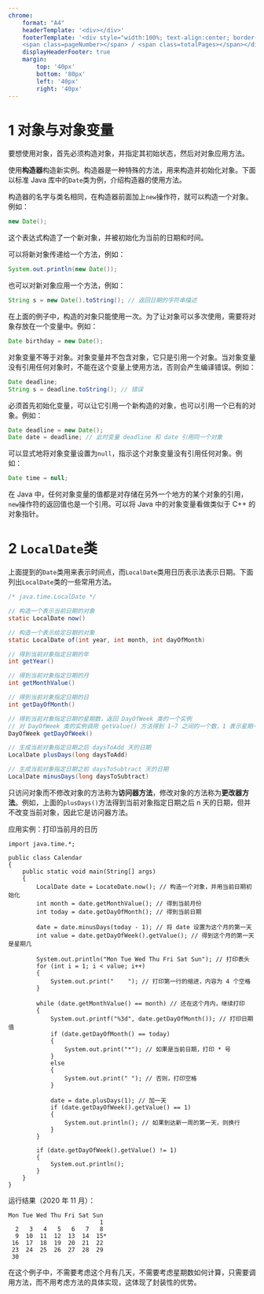 ```yaml
---
chrome:
    format: "A4"
    headerTemplate: '<div></div>'
    footerTemplate: '<div style="width:100%; text-align:center; border-top: 1pt solid #eeeeee; margin: 10px 10px 20px; font-size: 8pt;">
    <span class=pageNumber></span> / <span class=totalPages></span></div>'
    displayHeaderFooter: true
    margin:
        top: '40px'
        bottom: '80px'
        left: '40px'
        right: '40px'
---
```


# 1 对象与对象变量

要想使用对象，首先必须构造对象，并指定其初始状态，然后对对象应用方法。

使用**构造器**构造新实例。构造器是一种特殊的方法，用来构造并初始化对象。下面以标准 Java 库中的`Date`类为例，介绍构造器的使用方法。

构造器的名字与类名相同，在构造器前面加上`new`操作符，就可以构造一个对象。例如：

```java
new Date();
```

这个表达式构造了一个新对象，并被初始化为当前的日期和时间。

可以将新对象传递给一个方法，例如：

```java
System.out.println(new Date());
```

也可以对新对象应用一个方法，例如：

```java
String s = new Date().toString(); // 返回日期的字符串描述
```

在上面的例子中，构造的对象只能使用一次。为了让对象可以多次使用，需要将对象存放在一个变量中。例如：

```java
Date birthday = new Date();
```

对象变量不等于对象。对象变量并不包含对象，它只是引用一个对象。当对象变量没有引用任何对象时，不能在这个变量上使用方法，否则会产生编译错误。例如：

```java
Date deadline;
String s = deadline.toString(); // 错误
```

必须首先初始化变量，可以让它引用一个新构造的对象，也可以引用一个已有的对象。例如：

```java
Date deadline = new Date();
Date date = deadline; // 此时变量 deadline 和 date 引用同一个对象
```

可以显式地将对象变量设置为`null`，指示这个对象变量没有引用任何对象。例如：

```java
Date time = null;
```

在 Java 中，任何对象变量的值都是对存储在另外一个地方的某个对象的引用，`new`操作符的返回值也是一个引用。可以将 Java 中的对象变量看做类似于 C++ 的对象指针。

# 2 `LocalDate`类

上面提到的`Date`类用来表示时间点，而`LocalDate`类用日历表示法表示日期。下面列出`LocalDate`类的一些常用方法。

```java
/* java.time.LocalDate */

// 构造一个表示当前日期的对象
static LocalDate now()

// 构造一个表示给定日期的对象
static LocalDate of(int year, int month, int dayOfMonth)

// 得到当前对象指定日期的年
int getYear()

// 得到当前对象指定日期的月
int getMonthValue()

// 得到当前对象指定日期的日
int getDayOfMonth()

// 得到当前对象指定日期的星期数，返回 DayOfWeek 类的一个实例
// 对 DayOfWeek 类的实例调用 getValue() 方法得到 1~7 之间的一个数，1 表示星期一，7 表示星期日
DayOfWeek getDayOfWeek()

// 生成当前对象指定日期之后 daysToAdd 天的日期
LocalDate plusDays(long daysToAdd)

// 生成当前对象指定日期之前 daysToSubtract 天的日期
LocalDate minusDays(long daysToSubtract)
```

只访问对象而不修改对象的方法称为**访问器方法**，修改对象的方法称为**更改器方法**。例如，上面的`plusDays()`方法得到当前对象指定日期之后 n 天的日期，但并不改变当前对象，因此它是访问器方法。

应用实例：打印当前月的日历

```java{.line-numbers}
import java.time.*;

public class Calendar
{
    public static void main(String[] args)
    {
        LocalDate date = LocateDate.now(); // 构造一个对象，并用当前日期初始化
        int month = date.getMonthValue(); // 得到当前月份
        int today = date.getDayOfMonth(); // 得到当前日期

        date = date.minusDays(today - 1); // 将 date 设置为这个月的第一天
        int value = date.getDayOfWeek().getValue(); // 得到这个月的第一天是星期几

        System.out.println("Mon Tue Wed Thu Fri Sat Sun"); // 打印表头
        for (int i = 1; i < value; i++)
        {
            System.out.print("    "); // 打印第一行的缩进，内容为 4 个空格
        }
        
        while (date.getMonthValue() == month) // 还在这个月内，继续打印
        {
            System.out.printf("%3d", date.getDayOfMonth()); // 打印日期值
            if (date.getDayOfMonth() == today)
            {
                System.out.print("*"); // 如果是当前日期，打印 * 号
            }
            else
            {
                System.out.print(" "); // 否则，打印空格
            }

            date = date.plusDays(1); // 加一天
            if (date.getDayOfWeek().getValue() == 1)
            {
                System.out.println(); // 如果到达新一周的第一天，则换行
            }
        }

        if (date.getDayOfWeek().getValue() != 1)
        {
            System.out.println();
        }
    }
}
```

运行结果（2020 年 11 月）：

```text
Mon Tue Wed Thu Fri Sat Sun
                          1 
  2   3   4   5   6   7   8 
  9  10  11  12  13  14  15*
 16  17  18  19  20  21  22 
 23  24  25  26  27  28  29 
 30 
```

在这个例子中，不需要考虑这个月有几天，不需要考虑星期数如何计算，只需要调用方法，而不用考虑方法的具体实现，这体现了封装性的优势。
